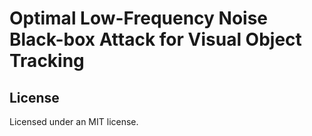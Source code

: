 # Optimal Low-Frequency Noise Black-box Attack for Visual Object Tracking




## License

Licensed under an MIT license.
